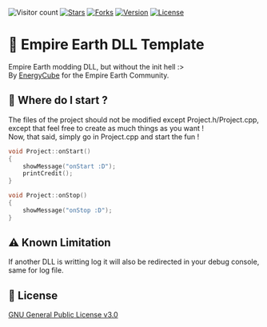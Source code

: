 ![Visitor count](https://shields-io-visitor-counter.herokuapp.com/badge?page=EE-modders.EE-DLL-Template)
[![Stars](https://img.shields.io/github/stars/EE-modders/EE-DLL-Template)](https://github.com/EE-modders/EE-DLL-Template/stargazers)
[![Forks](https://img.shields.io/github/forks/EE-modders/EE-DLL-Template)](https://github.com/EE-modders/EE-DLL-Template/network)
[![Version](https://img.shields.io/badge/Empire%20Earth%20DLL%20Template%20Version-v1.0.0-blue)](https://github.com/EE-modders/EE-DLL-Template)
[![License](https://img.shields.io/github/license/EE-modders/Empire-Earth-Stats?color=brightgreen)](https://github.com/EE-modders/Empire-Earth-Stats/blob/master/LICENSE)
# 🔨 Empire Earth DLL Template
Empire Earth modding DLL, but without the init hell :> \
By [EnergyCube](https://github.com/EnergyCube) for the Empire Earth Community.

## 🧾 Where do I start ?
The files of the project should not be modified except Project.h/Project.cpp, except that feel free to create as much things as you want ! \
Now, that said, simply go in Project.cpp and start the fun !
 
```cpp
void Project::onStart()
{
    showMessage("onStart :D");
    printCredit();
}

void Project::onStop()
{
    showMessage("onStop :D");
}
```

## ⚠️ Known Limitation
If another DLL is writting log it will also be redirected in your debug console, same for log file.

## 📖 License
[GNU General Public License v3.0](https://github.com/EE-modders/Empire-Earth-Stats/blob/master/LICENSE)
